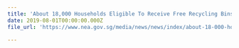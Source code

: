```yaml
---
title: 'About 18,000 Households Eligible To Receive Free Recycling Bins'
date: 2019-08-01T00:00:00.000Z
file_url: 'https://www.nea.gov.sg/media/news/news/index/about-18-000-households-eligible-to-receive-free-recycling-bins'

---
```


